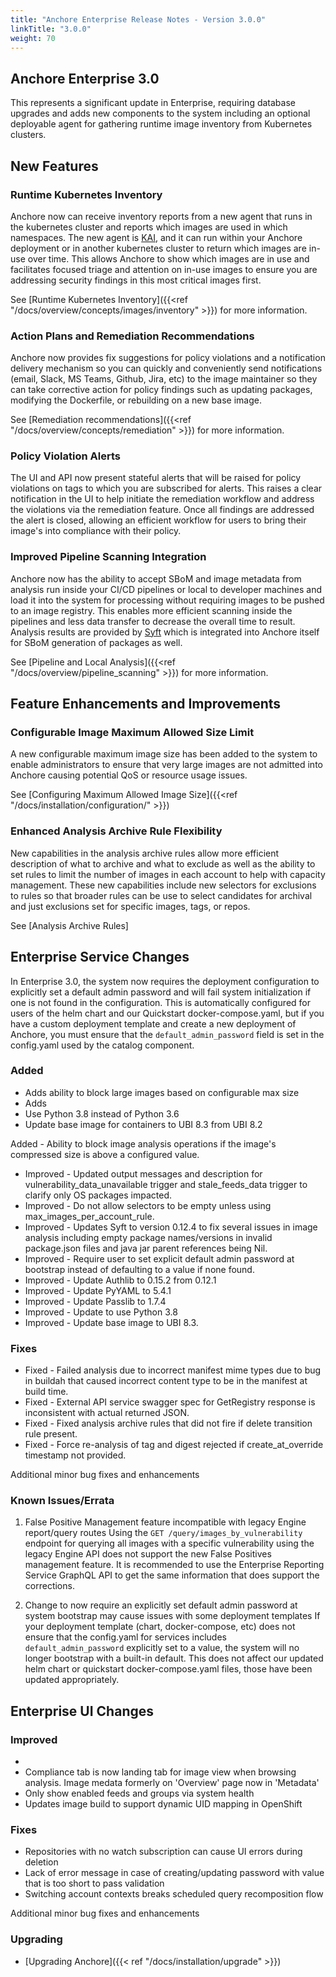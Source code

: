 ```yaml
---
title: "Anchore Enterprise Release Notes - Version 3.0.0"
linkTitle: "3.0.0"
weight: 70
---
```


## Anchore Enterprise 3.0

This represents a significant update in Enterprise, requiring database upgrades and adds new components to the system including an optional deployable agent for gathering
runtime image inventory from Kubernetes clusters.

## New Features

### Runtime Kubernetes Inventory

Anchore now can receive inventory reports from a new agent that runs in the kubernetes cluster and reports which images are used in which namespaces. The new agent is [KAI](https://github.com/anchore/kai), and
it can run within your Anchore deployment or in another kubernetes cluster to return which images are in-use over time. This allows Anchore to show which
images are in use and facilitates focused triage and attention on in-use images to ensure you are addressing security findings in this most critical images first.

See [Runtime Kubernetes Inventory]({{<ref "/docs/overview/concepts/images/inventory" >}}) for more information.

### Action Plans and Remediation Recommendations

Anchore now provides fix suggestions for policy violations and a notification delivery mechanism so you can quickly and conveniently send notifications (email, Slack, MS Teams, Github, Jira, etc) to the image maintainer
so they can take corrective action for policy findings such as updating packages, modifying the Dockerfile, or rebuilding on a new base image.

See [Remediation recommendations]({{<ref "/docs/overview/concepts/remediation" >}}) for more information.

### Policy Violation Alerts

The UI and API now present stateful alerts that will be raised for policy violations on tags to which you are subscribed for alerts. This raises a clear notification in the UI to help initiate the remediation
workflow and address the violations via the remediation feature. Once all findings are addressed the alert is closed, allowing an efficient workflow for users to bring their image's into compliance with
their policy.

### Improved Pipeline Scanning Integration

Anchore now has the ability to accept SBoM and image metadata from analysis run inside your CI/CD pipelines or local to developer machines and load it into the system for processing without requiring
images to be pushed to an image registry. This enables more efficient scanning inside the pipelines and less data transfer to decrease the overall time to result. Analysis results are provided by [Syft](https://github.com/anchore/syft) which
is integrated into Anchore itself for SBoM generation of packages as well.

See [Pipeline and Local Analysis]({{<ref "/docs/overview/pipeline_scanning" >}}) for more information.

## Feature Enhancements and Improvements

### Configurable Image Maximum Allowed Size Limit
A new configurable maximum image size has been added to the system to enable administrators to ensure that very large images are not admitted into Anchore causing potential QoS or resource usage issues.

See [Configuring Maximum Allowed Image Size]({{<ref "/docs/installation/configuration/" >}})

### Enhanced Analysis Archive Rule Flexibility

New capabilities in the analysis archive rules allow more efficient description of what to archive and what to exclude as well as the ability to set rules to limit the number of images in each account to help with capacity management.
These new capabilities include new selectors for exclusions to rules so that broader rules can be use to select candidates for archival and just exclusions set for specific images, tags, or repos.

See [Analysis Archive Rules]


## Enterprise Service Changes

In Enterprise 3.0, the system now requires the deployment configuration to explicitly set a default admin password and will fail system initialization if one is not found in the configuration. This is automatically
configured for users of the helm chart and our Quickstart docker-compose.yaml, but if you have a custom deployment template and create a new deployment of Anchore, you must ensure that the `default_admin_password` field
is set in the config.yaml used by the catalog component.


### Added

+ Adds ability to block large images based on configurable max size
+ Adds 
+ Use Python 3.8 instead of Python 3.6
+ Update base image for containers to UBI 8.3 from UBI 8.2


 Added - Ability to block image analysis operations if the image's compressed size is above a configured value. 
+ Improved - Updated output messages and description for vulnerability_data_unavailable trigger and stale_feeds_data trigger to clarify only OS packages impacted.
+ Improved - Do not allow selectors to be empty unless using max_images_per_account_rule.
+ Improved - Updates Syft to version 0.12.4 to fix several issues in image analysis including empty package names/versions in invalid package.json files and java jar parent references being Nil.
+ Improved - Require user to set explicit default admin password at bootstrap instead of defaulting to a value if none found.
+ Improved - Update Authlib to 0.15.2 from 0.12.1
+ Improved - Update PyYAML to 5.4.1
+ Improved - Update Passlib to 1.7.4
+ Improved - Update to use Python 3.8
+ Improved - Update base image to UBI 8.3.


### Fixes 

+ Fixed - Failed analysis due to incorrect manifest mime types due to bug in buildah that caused incorrect content type to be in the manifest at build time.
+ Fixed - External API service swagger spec for GetRegistry response is inconsistent with actual returned JSON.
+ Fixed - Fixed analysis archive rules that did not fire if delete transition rule present.
+ Fixed - Force re-analysis of tag and digest rejected if create_at_override timestamp not provided.

Additional minor bug fixes and enhancements


### Known Issues/Errata

1. False Positive Management feature incompatible with legacy Engine report/query routes
Using the `GET /query/images_by_vulnerability` endpoint for querying all images with a specific vulnerability using the legacy Engine API does not support the new False Positives management feature.
It is recommended to use the Enterprise Reporting Service GraphQL API to get the same information that does support the corrections.
   
2. Change to now require an explicitly set default admin password at system bootstrap may cause issues with some deployment templates
If your deployment template (chart, docker-compose, etc) does not ensure that the config.yaml for services includes `default_admin_password` explicitly set to a value, the system will no longer
bootstrap with a built-in default. This does not affect our updated helm chart or quickstart docker-compose.yaml files, those have been updated appropriately.


## Enterprise UI Changes

### Improved

+  
+ Compliance tab is now landing tab for image view when browsing analysis. Image medata formerly on 'Overview' page now in 'Metadata'
+ Only show enabled feeds and groups via system health
+ Updates image build to support dynamic UID mapping in OpenShift 

### Fixes

+ Repositories with no watch subscription can cause UI errors during deletion
+ Lack of error message in case of creating/updating password with value that is too short to pass validation
+ Switching account contexts breaks scheduled query recomposition flow

Additional minor bug fixes and enhancements


### Upgrading

* [Upgrading Anchore]({{< ref "/docs/installation/upgrade" >}})